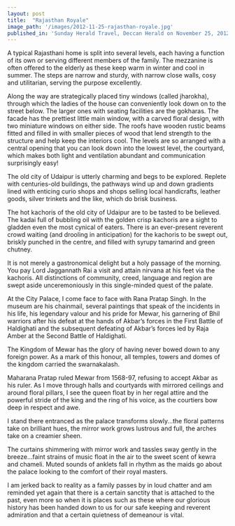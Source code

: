 ```yaml
---
layout: post
title:  "Rajasthan Royale"
image_path: '/images/2012-11-25-rajasthan-royale.jpg'
published_in: 'Sunday Herald Travel, Deccan Herald on November 25, 2012'
---
```


A typical Rajasthani home is split into several levels, each having a function of its own or serving different members of the family. The mezzanine is often offered to the elderly as these keep warm in winter and cool in summer. The steps are narrow and sturdy, with narrow close walls, cosy and utilitarian, serving the purpose excellently.  <!--more-->

Along the way are strategically placed tiny windows (called jharokha), through which the ladies of the house can conveniently look down on to the street below. The larger ones with seating facilities are the gokharas. The facade has the prettiest little main window, with a carved floral design, with two miniature windows on either side. The roofs have wooden rustic beams fitted and filled in with smaller pieces of wood that lend strength to the structure and help keep the interiors cool. The levels are so arranged with a central opening that you can look down into the lowest level, the courtyard, which makes both light and ventilation abundant and communication surprisingly easy!

The old city of Udaipur is utterly charming and begs to be explored. Replete with centuries-old buildings, the pathways wind up and down gradients lined with enticing curio shops and shops selling local handicrafts, leather goods, silver trinkets and the like, which do brisk business.

The hot kachoris of the old city of Udaipur are to be tasted to be believed. The kadai full of bubbling oil with the golden crisp kachoris are a sight to gladden even the most cynical of eaters. There is an ever-present reverent crowd waiting (and drooling in anticipation) for the kachoris to be swept out, briskly punched in the centre, and filled with syrupy tamarind and green chutney.

It is not merely a gastronomical delight but a holy passage of the morning. You pay Lord Jaggannath Rai a visit and attain nirvana at his feet via the kachoris. All distinctions of community, creed, language and region are swept aside unceremoniously in this single-minded quest of the palate.

At the City Palace, I come face to face with Rana Pratap Singh. In the museum are his chainmail, several paintings that speak of the incidents in his life, his legendary valour and his pride for Mewar, his garnering of Bhil warriors after his defeat at the hands of Akbar’s forces in the First Battle of Haldighati and the subsequent defeating of Akbar’s forces led by Raja Amber at the Second Battle of Haldighati.

The Kingdom of Mewar has the glory of having never bowed down to any foreign power. As a mark of this honour, all temples, towers and domes of the kingdom carried the swarnakalash.

Maharana Pratap ruled Mewar from 1568-97, refusing to accept Akbar as his ruler.
As I move through halls and courtyards with mirrored ceilings and around floral pillars, I see the queen float by in her regal attire and the powerful stride of the king and the ring of his voice, as the courtiers bow deep in respect and awe.

I stand there entranced as the palace transforms slowly...the floral patterns take on brilliant hues, the mirror work grows lustrous and full, the arches take on a creamier sheen.

The curtains shimmering with mirror work and tassles sway gently in the breeze...faint strains of music float in the air to the sweet scent of kewra and chameli. Muted sounds of anklets fall in rhythm as the maids go about the palace looking to the comfort of their royal masters.

I am jerked back to reality as a family passes by in loud chatter and am reminded yet again that there is a certain sanctity that is attached to the past, even more so when it is places such as these where our glorious history has been handed down to us for our safe keeping and reverent admiration and that a certain quietness of demeanour is vital.
